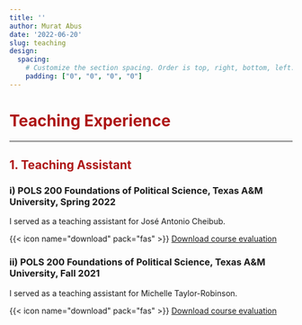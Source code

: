 ```yaml
---
title: ''
author: Murat Abus
date: '2022-06-20'
slug: teaching
design:
  spacing:
    # Customize the section spacing. Order is top, right, bottom, left.
    padding: ["0", "0", "0", "0"]  
---
```


<h1 style="color:#ae1717;">Teaching Experience</h1>
<hr/>

### <h2 style="color:#ae1717;">1. Teaching Assistant</h2> 

### i) POLS 200 Foundations of Political Science, Texas A&M University, Spring 2022
I served as a teaching assistant for José Antonio Cheibub.

{{< icon name="download" pack="fas" >}} [Download course evaluation](/uploads/POLS200_evaluation_Spring_2022.pdf)

### ii) POLS 200 Foundations of Political Science, Texas A&M University, Fall 2021
I served as a teaching assistant for Michelle Taylor-Robinson.

{{< icon name="download" pack="fas" >}} [Download course evaluation](/uploads/POLS200_evaluation_Fall_2021.pdf)
